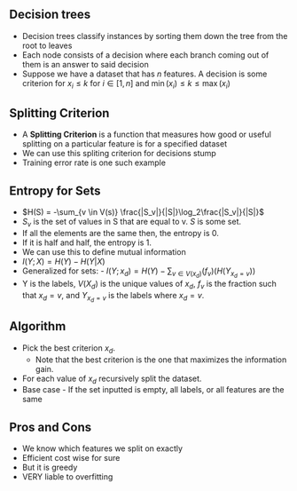 ## Decision trees

- Decision trees classify instances by sorting them down the tree from the root to leaves
- Each node consists of a decision where each branch coming out of them is an answer to said decision
- Suppose we have a dataset that has $n$ features. A decision is some criterion for $x_i \leq k$ for $i \in [1, n]$ and $\min(x_i) \le k \le \max(x_i)$
## Splitting Criterion
- A **Splitting Criterion** is a function that measures how good or useful splitting on a particular feature is for a specified dataset
- We can use this spliting criterion for decisions stump
- Training error rate is one such example

## Entropy for Sets
- $H(S) = -\sum_{v \in V(s)} \frac{|S_v|}{|S|}\log_2\frac{|S_v|}{|S|}$
- $S_v$ is the set of values in S that are equal to v. $S$ is some set. 
- If all the elements are the same then, the entropy is 0.
- If it is half and half, the entropy is 1.
- We can use this to define mutual information
- $I(Y;X) = H(Y)- H(Y|X)$
- Generalized for sets: - $I(Y;x_d) = H(Y)- \sum _{v \in V(x_d)} (f_v)(H (Y_{x_d = v}))$
- Y is the labels, $V(X_d)$ is the unique values of $x_d$, $f_v$ is the fraction such that $x_d = v$, and $Y_{x_d = v}$ is the labels where $x_d = v$.
## Algorithm
- Pick the best criterion $x_d$. 
    - Note that the best criterion is the one that maximizes the information gain.
- For each value of $x_d$ recursively split the dataset. 
- Base case - If the set inputted is empty, all labels, or all features are the same

## Pros and Cons
- We know which features we split on exactly
- Efficient cost wise for sure
- But it is greedy
- VERY liable to overfitting

